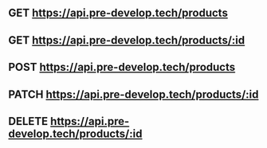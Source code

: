 ## GET https://api.pre-develop.tech/products

## GET https://api.pre-develop.tech/products/:id

## POST https://api.pre-develop.tech/products

## PATCH https://api.pre-develop.tech/products/:id

## DELETE https://api.pre-develop.tech/products/:id
